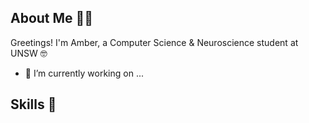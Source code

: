 ## About Me 👩‍🌾

Greetings! I'm Amber, a Computer Science & Neuroscience student at UNSW 🤓
- 🔭 I’m currently working on ...


## Skills 📝
<!--
**amborgw/amborgw** is a ✨ _special_ ✨ repository because its `README.md` (this file) appears on your GitHub profile.

Here are some ideas to get you started:

- 🌱 I’m currently learning ...
- 👯 I’m looking to collaborate on ...
- 🤔 I’m looking for help with ...
- 💬 Ask me about ...
- 📫 How to reach me: ...
- 😄 Pronouns: ...
- ⚡ Fun fact: ...
-->
